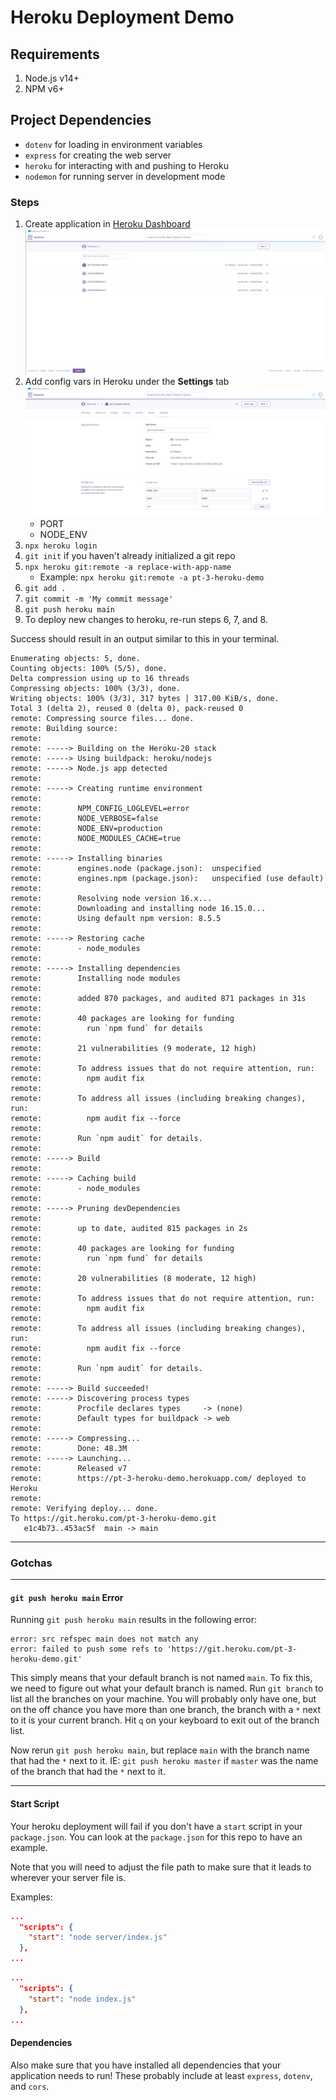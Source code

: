 # Heroku Deployment Demo

## Requirements
1. Node.js v14+
2. NPM v6+

## Project Dependencies
- `dotenv` for loading in environment variables
- `express` for creating the web server
- `heroku` for interacting with and pushing to Heroku
- `nodemon` for running server in development mode

### Steps
1. Create application in [Heroku Dashboard](https://dashboard.heroku.com/apps)
![Heroku Apps Dashboard](./docs/assets/heroku_apps_dashboard.png)
2. Add config vars in Heroku under the **Settings** tab
![Heroku Config Vars Dashboard](./docs/assets/heroku_config_vars.png)
    - PORT
    - NODE_ENV
3. `npx heroku login`
4. `git init` if you haven't already initialized a git repo
5. `npx heroku git:remote -a replace-with-app-name`
    - Example: `npx heroku git:remote -a pt-3-heroku-demo`
6. `git add .`
7. `git commit -m 'My commit message'`
8. `git push heroku main`
9. To deploy new changes to heroku, re-run steps 6, 7, and 8.

Success should result in an output similar to this in your terminal.

```
Enumerating objects: 5, done.
Counting objects: 100% (5/5), done.
Delta compression using up to 16 threads
Compressing objects: 100% (3/3), done.
Writing objects: 100% (3/3), 317 bytes | 317.00 KiB/s, done.
Total 3 (delta 2), reused 0 (delta 0), pack-reused 0
remote: Compressing source files... done.
remote: Building source:
remote: 
remote: -----> Building on the Heroku-20 stack
remote: -----> Using buildpack: heroku/nodejs
remote: -----> Node.js app detected
remote:        
remote: -----> Creating runtime environment
remote:        
remote:        NPM_CONFIG_LOGLEVEL=error
remote:        NODE_VERBOSE=false
remote:        NODE_ENV=production
remote:        NODE_MODULES_CACHE=true
remote:        
remote: -----> Installing binaries
remote:        engines.node (package.json):  unspecified
remote:        engines.npm (package.json):   unspecified (use default)
remote:        
remote:        Resolving node version 16.x...
remote:        Downloading and installing node 16.15.0...
remote:        Using default npm version: 8.5.5
remote:        
remote: -----> Restoring cache
remote:        - node_modules
remote:        
remote: -----> Installing dependencies
remote:        Installing node modules
remote:        
remote:        added 870 packages, and audited 871 packages in 31s
remote:        
remote:        40 packages are looking for funding
remote:          run `npm fund` for details
remote:        
remote:        21 vulnerabilities (9 moderate, 12 high)
remote:        
remote:        To address issues that do not require attention, run:
remote:          npm audit fix
remote:        
remote:        To address all issues (including breaking changes), run:
remote:          npm audit fix --force
remote:        
remote:        Run `npm audit` for details.
remote:        
remote: -----> Build
remote:        
remote: -----> Caching build
remote:        - node_modules
remote:        
remote: -----> Pruning devDependencies
remote:        
remote:        up to date, audited 815 packages in 2s
remote:        
remote:        40 packages are looking for funding
remote:          run `npm fund` for details
remote:        
remote:        20 vulnerabilities (8 moderate, 12 high)
remote:        
remote:        To address issues that do not require attention, run:
remote:          npm audit fix
remote:        
remote:        To address all issues (including breaking changes), run:
remote:          npm audit fix --force
remote:        
remote:        Run `npm audit` for details.
remote:        
remote: -----> Build succeeded!
remote: -----> Discovering process types
remote:        Procfile declares types     -> (none)
remote:        Default types for buildpack -> web
remote: 
remote: -----> Compressing...
remote:        Done: 48.3M
remote: -----> Launching...
remote:        Released v7
remote:        https://pt-3-heroku-demo.herokuapp.com/ deployed to Heroku
remote: 
remote: Verifying deploy... done.
To https://git.heroku.com/pt-3-heroku-demo.git
   e1c4b73..453ac5f  main -> main
```

***

### Gotchas

***

#### `git push heroku main` Error

Running `git push heroku main` results in the following error:
```
error: src refspec main does not match any
error: failed to push some refs to 'https://git.heroku.com/pt-3-heroku-demo.git'
```

This simply means that your default branch is not named `main`. To fix this, we need to figure out what your default branch is named. Run `git branch` to list all the branches on your machine. You will probably only have one, but on the off chance you have more than one branch, the branch with a `*` next to it is your current branch. Hit `q` on your keyboard to exit out of the branch list. 

Now rerun `git push heroku main`, but replace `main` with the branch name that had the `*` next to it. IE: `git push heroku master` if `master` was the name of the branch that had the `*` next to it.

***

#### Start Script
Your heroku deployment will fail if you don't have a `start` script in your `package.json`. You can look at the `package.json` for this repo to have an example.

Note that you will need to adjust the file path to make sure that it leads to wherever your server file is.

Examples:
```json
...
  "scripts": {
    "start": "node server/index.js"
  },
...
```
```json
...
  "scripts": {
    "start": "node index.js"
  },
...
```

#### Dependencies

Also make sure that you have installed all dependencies that your application needs to run! These probably include at least `express`, `dotenv`, and `cors`.